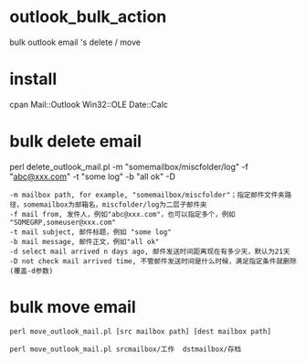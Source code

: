 # outlook_bulk_action
bulk outlook email 's  delete / move

# install 

cpan Mail::Outlook Win32::OLE Date::Calc

# bulk delete email

perl delete_outlook_mail.pl -m "somemailbox/miscfolder/log" -f "abc@xxx.com" -t "some log" -b "all ok" -D 

    -m mailbox path, for example, "somemailbox/miscfolder"；指定邮件文件夹路径，somemailbox为邮箱名，miscfolder/log为二层子邮件夹
    -f mail from, 发件人，例如"abc@xxx.com"，也可以指定多个，例如 "SOMEGRP,someuser@xxx.com"
    -t mail subject, 邮件标题，例如 "some log"
    -b mail message, 邮件正文，例如"all ok"
    -d select mail arrived n days ago, 邮件发送时间距离现在有多少天，默认为21天
    -D not check mail arrived time, 不管邮件发送时间是什么时候，满足指定条件就删除(覆盖-d参数)

# bulk move email
```
perl move_outlook_mail.pl [src mailbox path] [dest mailbox path]

perl move_outlook_mail.pl srcmailbox/工作  dstmailbox/存档 
```
